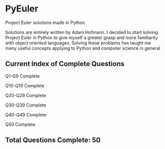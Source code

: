 # PyEuler
Project Euler solutions made in Python

Solutions are entirely written by Adam Hofmann. 
I decided to start solving Project Euler in Python to give myself a greater grasp and more familiarity with object oriented languages. 
Solving these problems has taught me many useful concepts applying to Python and computer science in general

Current Index of Complete Questions
-----------------

Q1-Q9 Complete

Q10-Q19 Complete

Q20-Q29 Complete

Q30-Q39 Complete

Q40-Q49 Complete

Q50 Complete


Total Questions Complete: 50
-----------------
